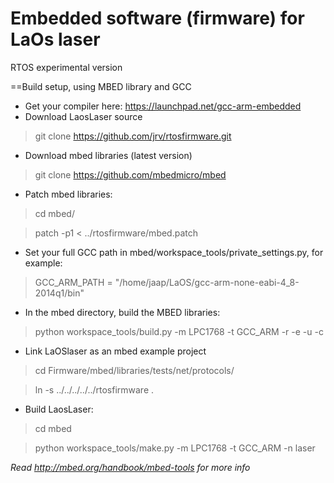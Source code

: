 # Embedded software (firmware) for LaOs laser
RTOS experimental version

==Build setup, using MBED library and GCC

* Get your compiler here: https://launchpad.net/gcc-arm-embedded
* Download LaosLaser source

> git clone https://github.com/jrv/rtosfirmware.git

* Download mbed libraries (latest version)

> git clone https://github.com/mbedmicro/mbed

* Patch mbed libraries:

> cd mbed/

> patch -p1 < ../rtosfirmware/mbed.patch

* Set your full GCC path in mbed/workspace_tools/private_settings.py, for example:

> GCC_ARM_PATH = "/home/jaap/LaOS/gcc-arm-none-eabi-4_8-2014q1/bin"

* In the mbed directory, build the MBED libraries:

> python workspace_tools/build.py -m LPC1768 -t GCC_ARM -r -e -u -c

* Link LaOSlaser as an mbed example project

> cd Firmware/mbed/libraries/tests/net/protocols/

> ln -s  ../../../../../rtosfirmware .

* Build LaosLaser:

> cd mbed

> python workspace_tools/make.py -m LPC1768 -t GCC_ARM -n laser

*Read http://mbed.org/handbook/mbed-tools for more info*
